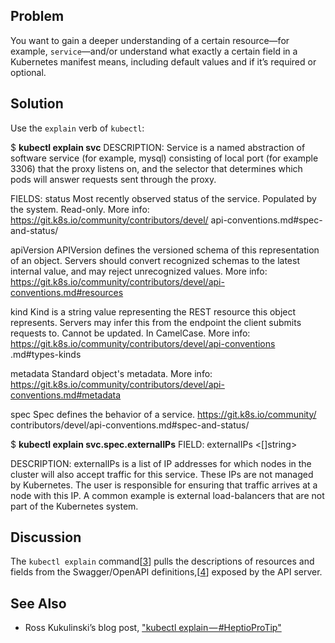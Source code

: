 ## Problem

You want to gain a deeper understanding of a certain resource—for example, `service`—and/or understand what exactly a certain field in a Kubernetes manifest means, including default values and if it’s required or optional.

## Solution

Use the `explain` verb of `kubectl`:

$ **kubectl explain svc**
DESCRIPTION:
Service is a named abstraction of software service (for example, mysql)
consisting of local port (for example 3306) that the proxy listens on, and the
selector that determines which pods will answer requests sent through the proxy.

FIELDS:
   status       <Object>
     Most recently observed status of the service. Populated by the system.
     Read-only. More info: https://git.k8s.io/community/contributors/devel/
     api-conventions.md#spec-and-status/

   apiVersion   <string>
     APIVersion defines the versioned schema of this representation of an
     object. Servers should convert recognized schemas to the latest internal
     value, and may reject unrecognized values. More info:
     https://git.k8s.io/community/contributors/devel/api-conventions.md#resources

   kind <string>
     Kind is a string value representing the REST resource this object
     represents. Servers may infer this from the endpoint the client submits
     requests to. Cannot be updated. In CamelCase. More info:
     https://git.k8s.io/community/contributors/devel/api-conventions
     .md#types-kinds

   metadata     <Object>
     Standard object's metadata. More info:
     https://git.k8s.io/community/contributors/devel/api-conventions.md#metadata

   spec <Object>
     Spec defines the behavior of a service. https://git.k8s.io/community/
     contributors/devel/api-conventions.md#spec-and-status/

$ **kubectl explain svc.spec.externalIPs**
FIELD: externalIPs <\[\]string>

DESCRIPTION:
     externalIPs is a list of IP addresses for which nodes in the cluster will
     also accept traffic for this service.  These IPs are not managed by
     Kubernetes.  The user is responsible for ensuring that traffic arrives at a
     node with this IP.  A common example is external load-balancers that are not
     part of the Kubernetes system.

## Discussion

The `kubectl explain` command\[[3](#_footnotedef_3 "View footnote.")\] pulls the descriptions of resources and fields from the Swagger/OpenAPI definitions,\[[4](#_footnotedef_4 "View footnote.")\] exposed by the API server.

## See Also

*   Ross Kukulinski’s blog post, ["kubectl explain — #HeptioProTip"](https://blog.heptio.com/kubectl-explain-heptioprotip-ee883992a243)